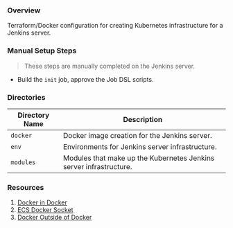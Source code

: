 ### Overview

Terraform/Docker configuration for creating Kubernetes infrastructure for a Jenkins server.

### Manual Setup Steps

> These steps are manually completed on the Jenkins server.

- Build the `init` job, approve the Job DSL scripts.

### Directories

| Directory Name    | Description                                                                 |
|-------------------|-----------------------------------------------------------------------------|
| `docker`          | Docker image creation for the Jenkins server.                               |
| `env`             | Environments for Jenkins server infrastructure.                             |
| `modules`         | Modules that make up the Kubernetes Jenkins server infrastructure.          |

### Resources

1) [Docker in Docker](https://jpetazzo.github.io/2015/09/03/do-not-use-docker-in-docker-for-ci/)
2) [ECS Docker Socket](https://stackoverflow.com/questions/42220959/can-an-ecs-container-have-access-to-the-docker-socket)
3) [Docker Outside of Docker](https://blog.container-solutions.com/running-docker-in-jenkins-in-docker)